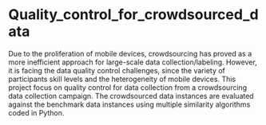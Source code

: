# Quality_control_for_crowdsourced_data
Due to the proliferation of mobile devices, crowdsourcing has proved as a more inefficient approach for large-scale data collection/labeling. However, it is facing the data quality control challenges, since the variety of participants skill levels and the  heterogeneity of mobile devices. This project focus on quality control for data collection from a crowdsourcing data collection campaign. The crowdsourced data instances are evaluated against the benchmark data instances using multiple similarity algorithms coded in Python. 
